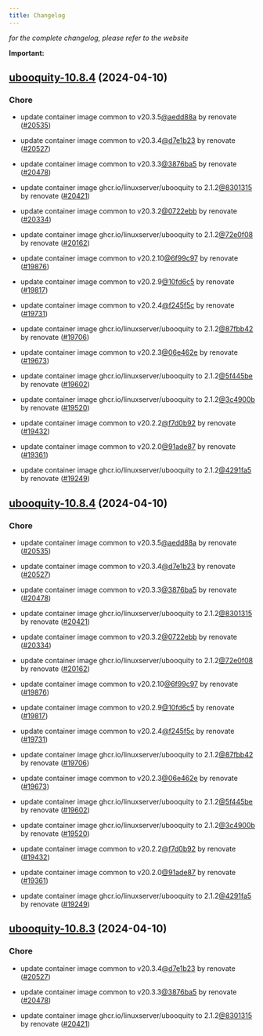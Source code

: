 ```yaml
---
title: Changelog
---
```



*for the complete changelog, please refer to the website*

**Important:**


## [ubooquity-10.8.4](https://github.com/truecharts/charts/compare/ubooquity-10.6.0...ubooquity-10.8.4) (2024-04-10)

### Chore



- update container image common to v20.3.5[@aedd88a](https://github.com/aedd88a) by renovate ([#20535](https://github.com/truecharts/charts/issues/20535))

- update container image common to v20.3.4[@d7e1b23](https://github.com/d7e1b23) by renovate ([#20527](https://github.com/truecharts/charts/issues/20527))

- update container image common to v20.3.3[@3876ba5](https://github.com/3876ba5) by renovate ([#20478](https://github.com/truecharts/charts/issues/20478))

- update container image ghcr.io/linuxserver/ubooquity to 2.1.2[@8301315](https://github.com/8301315) by renovate ([#20421](https://github.com/truecharts/charts/issues/20421))

- update container image common to v20.3.2[@0722ebb](https://github.com/0722ebb) by renovate ([#20334](https://github.com/truecharts/charts/issues/20334))

- update container image ghcr.io/linuxserver/ubooquity to 2.1.2[@72e0f08](https://github.com/72e0f08) by renovate ([#20162](https://github.com/truecharts/charts/issues/20162))

- update container image common to v20.2.10[@6f99c97](https://github.com/6f99c97) by renovate ([#19876](https://github.com/truecharts/charts/issues/19876))

- update container image common to v20.2.9[@10fd6c5](https://github.com/10fd6c5) by renovate ([#19817](https://github.com/truecharts/charts/issues/19817))

- update container image common to v20.2.4[@f245f5c](https://github.com/f245f5c) by renovate ([#19731](https://github.com/truecharts/charts/issues/19731))

- update container image ghcr.io/linuxserver/ubooquity to 2.1.2[@87fbb42](https://github.com/87fbb42) by renovate ([#19706](https://github.com/truecharts/charts/issues/19706))

- update container image common to v20.2.3[@06e462e](https://github.com/06e462e) by renovate ([#19673](https://github.com/truecharts/charts/issues/19673))

- update container image ghcr.io/linuxserver/ubooquity to 2.1.2[@5f445be](https://github.com/5f445be) by renovate ([#19602](https://github.com/truecharts/charts/issues/19602))

- update container image ghcr.io/linuxserver/ubooquity to 2.1.2[@3c4900b](https://github.com/3c4900b) by renovate ([#19520](https://github.com/truecharts/charts/issues/19520))

- update container image common to v20.2.2[@f7d0b92](https://github.com/f7d0b92) by renovate ([#19432](https://github.com/truecharts/charts/issues/19432))

- update container image common to v20.2.0[@91ade87](https://github.com/91ade87) by renovate ([#19361](https://github.com/truecharts/charts/issues/19361))

- update container image ghcr.io/linuxserver/ubooquity to 2.1.2[@4291fa5](https://github.com/4291fa5) by renovate ([#19249](https://github.com/truecharts/charts/issues/19249))


## [ubooquity-10.8.4](https://github.com/truecharts/charts/compare/ubooquity-10.6.0...ubooquity-10.8.4) (2024-04-10)

### Chore



- update container image common to v20.3.5[@aedd88a](https://github.com/aedd88a) by renovate ([#20535](https://github.com/truecharts/charts/issues/20535))

- update container image common to v20.3.4[@d7e1b23](https://github.com/d7e1b23) by renovate ([#20527](https://github.com/truecharts/charts/issues/20527))

- update container image common to v20.3.3[@3876ba5](https://github.com/3876ba5) by renovate ([#20478](https://github.com/truecharts/charts/issues/20478))

- update container image ghcr.io/linuxserver/ubooquity to 2.1.2[@8301315](https://github.com/8301315) by renovate ([#20421](https://github.com/truecharts/charts/issues/20421))

- update container image common to v20.3.2[@0722ebb](https://github.com/0722ebb) by renovate ([#20334](https://github.com/truecharts/charts/issues/20334))

- update container image ghcr.io/linuxserver/ubooquity to 2.1.2[@72e0f08](https://github.com/72e0f08) by renovate ([#20162](https://github.com/truecharts/charts/issues/20162))

- update container image common to v20.2.10[@6f99c97](https://github.com/6f99c97) by renovate ([#19876](https://github.com/truecharts/charts/issues/19876))

- update container image common to v20.2.9[@10fd6c5](https://github.com/10fd6c5) by renovate ([#19817](https://github.com/truecharts/charts/issues/19817))

- update container image common to v20.2.4[@f245f5c](https://github.com/f245f5c) by renovate ([#19731](https://github.com/truecharts/charts/issues/19731))

- update container image ghcr.io/linuxserver/ubooquity to 2.1.2[@87fbb42](https://github.com/87fbb42) by renovate ([#19706](https://github.com/truecharts/charts/issues/19706))

- update container image common to v20.2.3[@06e462e](https://github.com/06e462e) by renovate ([#19673](https://github.com/truecharts/charts/issues/19673))

- update container image ghcr.io/linuxserver/ubooquity to 2.1.2[@5f445be](https://github.com/5f445be) by renovate ([#19602](https://github.com/truecharts/charts/issues/19602))

- update container image ghcr.io/linuxserver/ubooquity to 2.1.2[@3c4900b](https://github.com/3c4900b) by renovate ([#19520](https://github.com/truecharts/charts/issues/19520))

- update container image common to v20.2.2[@f7d0b92](https://github.com/f7d0b92) by renovate ([#19432](https://github.com/truecharts/charts/issues/19432))

- update container image common to v20.2.0[@91ade87](https://github.com/91ade87) by renovate ([#19361](https://github.com/truecharts/charts/issues/19361))

- update container image ghcr.io/linuxserver/ubooquity to 2.1.2[@4291fa5](https://github.com/4291fa5) by renovate ([#19249](https://github.com/truecharts/charts/issues/19249))


## [ubooquity-10.8.3](https://github.com/truecharts/charts/compare/ubooquity-10.6.0...ubooquity-10.8.3) (2024-04-10)

### Chore



- update container image common to v20.3.4[@d7e1b23](https://github.com/d7e1b23) by renovate ([#20527](https://github.com/truecharts/charts/issues/20527))

- update container image common to v20.3.3[@3876ba5](https://github.com/3876ba5) by renovate ([#20478](https://github.com/truecharts/charts/issues/20478))

- update container image ghcr.io/linuxserver/ubooquity to 2.1.2[@8301315](https://github.com/8301315) by renovate ([#20421](https://github.com/truecharts/charts/issues/20421))
